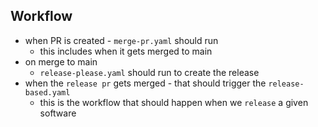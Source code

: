 ## Workflow

- when PR is created - `merge-pr.yaml` should run
  - this includes when it gets merged to main
- on merge to main
  - `release-please.yaml` should run to create the release
- when the `release pr` gets merged - that should trigger the `release-based.yaml`
  - this is the workflow that should happen when we `release` a given software
